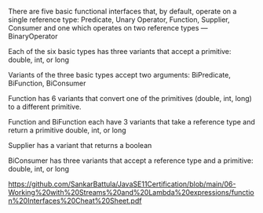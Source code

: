 



There are five basic functional interfaces that, by default, operate on a single reference type: Predicate, Unary Operator, Function, Supplier, Consumer and one which operates on two reference types — BinaryOperator

Each of the six basic types has three variants that accept a primitive: double, int, or long

Variants of the three basic types accept two arguments: BiPredicate, BiFunction, BiConsumer

Function has 6 variants that convert one of the primitives (double, int, long) to a different primitive.

Function and BiFunction each have 3 variants that take a reference type and return a primitive double, int, or long

Supplier has a variant that returns a boolean

BiConsumer has three variants that accept a reference type and a primitive: double, int, or long

https://github.com/SankarBattula/JavaSE11Certification/blob/main/06-Working%20with%20Streams%20and%20Lambda%20expressions/function%20Interfaces%20Cheat%20Sheet.pdf



